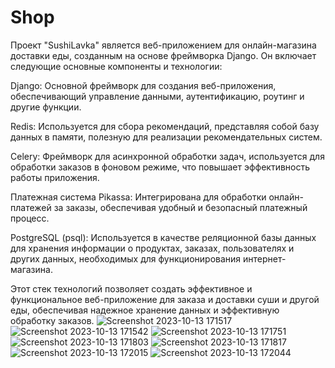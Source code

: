 # Shop
Проект "SushiLavka" является веб-приложением для онлайн-магазина доставки еды, созданным на основе фреймворка Django. Он включает следующие основные компоненты и технологии:

Django: Основной фреймворк для создания веб-приложения, обеспечивающий управление данными, аутентификацию, роутинг и другие функции.

Redis: Используется для сбора рекомендаций, представляя собой базу данных в памяти, полезную для реализации рекомендательных систем.

Celery: Фреймворк для асинхронной обработки задач, используется для обработки заказов в фоновом режиме, что повышает эффективность работы приложения.

Платежная система Pikassa: Интегрирована для обработки онлайн-платежей за заказы, обеспечивая удобный и безопасный платежный процесс.

PostgreSQL (psql): Используется в качестве реляционной базы данных для хранения информации о продуктах, заказах, пользователях и других данных, необходимых для функционирования интернет-магазина.

Этот стек технологий позволяет создать эффективное и функциональное веб-приложение для заказа и доставки суши и другой еды, обеспечивая надежное хранение данных и эффективную обработку заказов.
![Screenshot 2023-10-13 171517](https://github.com/1Frayz/Shop/assets/98277379/22324282-7f7b-4239-9fb9-e9a860baba7d)
![Screenshot 2023-10-13 171542](https://github.com/1Frayz/Shop/assets/98277379/92ca62cb-2063-4267-a5f5-4a859f57b90f)
![Screenshot 2023-10-13 171751](https://github.com/1Frayz/Shop/assets/98277379/2cc4d9db-e0de-4a81-9b85-5784361d411c)
![Screenshot 2023-10-13 171803](https://github.com/1Frayz/Shop/assets/98277379/5714e329-d6da-41f5-a3f8-417d2fbb2b81)
![Screenshot 2023-10-13 171817](https://github.com/1Frayz/Shop/assets/98277379/86122d95-1604-4c9e-a546-027b03f775d4)
![Screenshot 2023-10-13 172015](https://github.com/1Frayz/Shop/assets/98277379/2a6758bc-3931-4df9-b7ac-b022ad79fbda)
![Screenshot 2023-10-13 172044](https://github.com/1Frayz/Shop/assets/98277379/846a9d71-5522-4625-b80a-0b1f650220ef)


